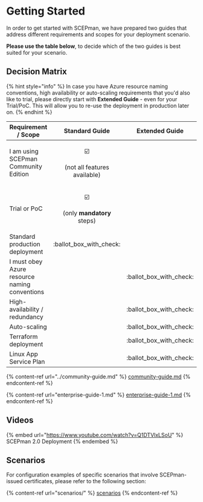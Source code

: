 # Getting Started

In order to get started with SCEPman, we have prepared two guides that address different requirements and scopes for your deployment scenario.

**Please use the table below**, to decide which of the two guides is best suited for your scenario.

## Decision Matrix

{% hint style="info" %}
In case you have Azure resource naming conventions, high availability or auto-scaling requirements that you'd also like to trial, please directly start with **Extended Guide** - even for your Trial/PoC. This will allow you to re-use the deployment in production later on.
{% endhint %}

| Requirement / Scope                           |                                                        Standard Guide                                                        |       Extended Guide       |
| --------------------------------------------- | :--------------------------------------------------------------------------------------------------------------------------: | :------------------------: |
| I am using SCEPman Community Edition          |       <p><span data-gb-custom-inline data-tag="emoji" data-code="2611">☑️</span></p><p>(not all features available)</p>      |                            |
| Trial or PoC                                  | <p><span data-gb-custom-inline data-tag="emoji" data-code="2611">☑️</span></p><p>(only <strong>mandatory</strong> steps)</p> |                            |
| Standard production deployment                |                                                  :ballot\_box\_with\_check:                                                  |                            |
| I must obey Azure resource naming conventions |                                                                                                                              | :ballot\_box\_with\_check: |
| High-availability / redundancy                |                                                                                                                              | :ballot\_box\_with\_check: |
| Auto-scaling                                  |                                                                                                                              | :ballot\_box\_with\_check: |
| Terraform deployment                          |                                                                                                                              | :ballot\_box\_with\_check: |
| Linux App Service Plan                        |                                                                                                                              | :ballot\_box\_with\_check: |

{% content-ref url="../community-guide.md" %}
[community-guide.md](../community-guide.md)
{% endcontent-ref %}

{% content-ref url="enterprise-guide-1.md" %}
[enterprise-guide-1.md](enterprise-guide-1.md)
{% endcontent-ref %}

## Videos

{% embed url="https://www.youtube.com/watch?v=Q1DTVlxLSoU" %}
SCEPman 2.0 Deployment
{% endembed %}

## Scenarios

For configuration examples of specific scenarios that involve SCEPman-issued certificates, please refer to the following section:

{% content-ref url="scenarios/" %}
[scenarios](scenarios/)
{% endcontent-ref %}

